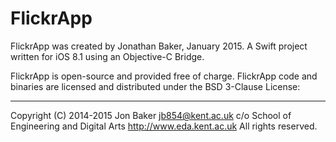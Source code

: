 # FlickrApp

FlickrApp was created by Jonathan Baker, January 2015. A Swift project written for iOS 8.1 using an Objective-C Bridge.

FlickrApp is open-source and provided free of charge. FlickrApp code and binaries
are licensed and distributed under the BSD 3-Clause License:

----

Copyright (C) 2014-2015 Jon Baker <jb854@kent.ac.uk> c/o School of Engineering and Digital Arts <http://www.eda.kent.ac.uk> All rights reserved.

